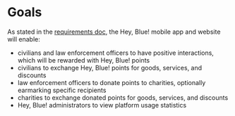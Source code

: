 # Goals
As stated in the [requirements doc](https://docs.google.com/document/d/10o-4eEzFo005pqDt_ORCztzaQCQ_9FNWYrxFasou3Eo/edit#), the Hey, Blue! mobile app and website will enable:
- civilians and law enforcement officers to have positive interactions, which will be rewarded with Hey, Blue! points
- civilians to exchange Hey, Blue! points for goods, services, and discounts
- law enforcement officers to donate points to charities, optionally earmarking specific recipients
- charities to exchange donated points for goods, services, and discounts
- Hey, Blue! administrators to view platform usage statistics

